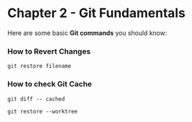 # Chapter 2 - Git Fundamentals

Here are some basic **Git commands** you should know:

### How to Revert Changes

```
git restore filename
```

### How to check Git Cache

```
git diff -- cached
```

```
git restore --worktree
```
